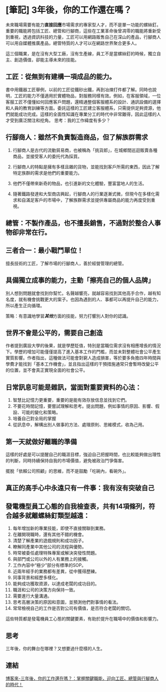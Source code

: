 # [筆記] 3年後，你的工作還在嗎？



未來職場需要有能力**直接回應**市場需求的專家型人才，而不是單一功能的螺絲釘。重要的職能將包括工匠、總管和行腳商，這些在工業革命後曾凋零的職能將重新受到重視，透過資訊科技的力量，工匠可以用網路販售自己在深山的產品，行腳商人可以用自媒體推廣產品，總管特質的人才可以在網路世界聚合更多人。
<!--more-->
這三個職業，是在沒有大型工廠，沒有生產線，員工不是當螺絲釘的時候，獨立自主、創造價值，卻能主導未來的技能。

## 工匠：從無到有建構一項成品的能力。
書中用鐵器工匠舉例，以前的工匠從鐵砂出鐵，再到冶煉打件都了解。同時也說明，工匠的能力不僅適用於實體物品，對服務同樣有效。例如，在客服領域，一位客服工匠不僅懂如何回應客戶問題，還精通整個客服體系的設計、通訊設備的選擇和人員的教育訓練等方面。委託這樣的工匠建立客服體系，只需提供足夠資源，他們就能成功完成。這樣的全面性知識在專業分工的時代中非常難得，因此這樣的人才受到廣泛關注和挖角。
 思考：我的工作緯度有多少？

## 行腳商人：雖然不負責製造商品，但了解族群需求
1. 行腳商人是古代的流動貿易商，也被稱為「挑貨郎」，在城鄉間巡迴販賣各種商品，並接受客人的委托代為採買。

2. 行腳商人的特點是擁有多樣且雜的貨物，並能找到客戶所需的東西，因此了解特定族群的需求是他們的重要能力。

3. 他們不僅帶來新奇的物品，也引進新的文化體驗，豐富當地人的生活。

4. 隨著鐵路發達和大型商店興起，行腳商人的行業逐漸式微，但現今在多樣化需求和自滿足客戶的市場中，了解族群需求並提供專屬商品的能力再度受到重視。

## 總管：不製作產品，也不擅長銷售，不過對於整合人事物卻非常在行。

## 三者合一：最小戰鬥單位！
擅長技術的工匠，了解市場的行腳商人，善於經營管理的總管。

## 具備獨立成事的能力，主動「擦亮自己的個人品牌」
別人想到問題就會找到你幫忙。名聲越響亮，就越容易找到其他高手合作，越有知名度，就有機會挑戰更大的案子。也因為遇到的人、事都可以再提升自己的能力，所以產生正向循環。

策略：有意識地學習***其他***方面的技能，努力打響別人對你的認識。


## 世界不會是公平的，需要自己創造
作者提到廣設大學的後果，就是學歷貶值，特別是當職位需求沒有相應增長的情況下。學歷的增加可能僅僅提高了進入基本工作的門檻，而並未對整體社會公平產生實質影響。作者指出，這種做法可能會對窮人造成損害，等於要多負擔四年時間與學費才能找到「基本工作機會」，並且指出這樣的干預措施通常只會暫時改變公平的位置，並不會真正實現全面的社會公平。

## 日常訊息可能是雜訊，當面對重要資料的心法：
1. 智慧比記憶力更重要，重要的是能有效存放信息並找到它們。
2. 不要花時間記憶，要嘗試理解和思考。提出問題，例如事情的原因、影響、假設、可能的變化和策略。
3. 培養自己對全局的掌握
4. 從訊息中，解構出別人做事的方法、處理原則、思維模式，收為己用。

## 第一天就做好離職的準備
這樣的好處是可以提醒自己的職涯目標，強迫自己把握時間，也比較能夠做出理性的判斷，同時持續保持自我的市場價值，避免被政治鬥爭傷害。

擺脫「依賴公司照顧」的思維，而不是鼓勵「吃碗內，看碗外」。


## 真正的高手心中永遠只有一件事：我有沒有突破自己

## 發電機型員工心態的自我檢查表，共有14項條列，符合越多就離螺絲釘類型越遠：
1. 每年增加新的專業技能，即使不直接關聯到業務。
2. 在離開現職時，還有其他不錯的機會。
3. 清楚了解產業的遊戲規則和成功因子。
4. 瞭解同產業中其他公司的流程與優勢。
5. 時常被委任處理特殊專案或解決突發性問題。
6. 與部門或公司以外的人有業務上的接觸。
7. 工作內容中“極少”部分有標準的SOP。
8. 近兩年經手的業務都有差異，從中獲得歷練。
9. 同事背景和經歷多樣化。
10. 能夠成功獲取資源，以達成老闆的成功目的。
11. 職涯和公司的決策方向保持一致。
12. 需要進行大量溝通。
13. 思考高層決策的原因和意圖，並預測他們對事情的看法。
14. 常常檢視自己的工作是否對公司有價值，是否符合老闆的關切。

這些特質都是發電機員工心態的關鍵要素，有助於提升在職場中的價值和影響力。

## 思考
三年後，你的舞台在哪裡？又想要過什麼樣的人生。

## 連結
[博客來-三年後，你的工作還在嗎？：掌握關鍵職能，迎向工匠、總管與行腳商人的時代！](https://www.books.com.tw/products/0010641668)
